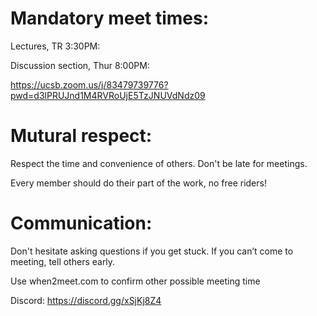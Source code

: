 # Mandatory meet times:
Lectures, TR 3:30PM:

Discussion section, Thur 8:00PM:

https://ucsb.zoom.us/j/83479739776?pwd=d3lPRUJnd1M4RVRoUjE5TzJNUVdNdz09


# Mutural respect: 
Respect the time and convenience of others. Don't be late for meetings.

Every member should do their part of the work, no free riders!

# Communication: 
Don't hesitate asking questions if you get stuck. If you can’t come to meeting, tell others early.

Use when2meet.com to confirm other possible meeting time

Discord: https://discord.gg/xSjKj8Z4
